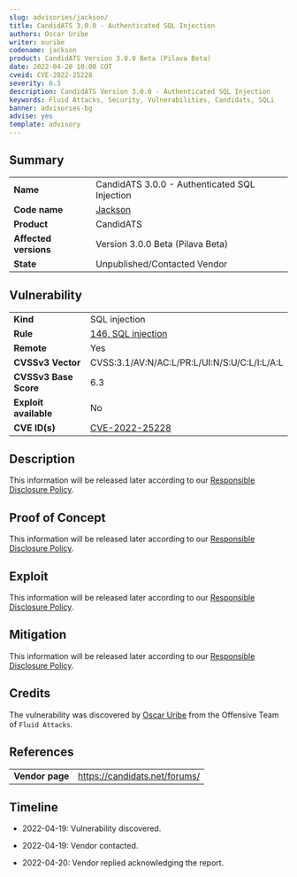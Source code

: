 ```yaml
---
slug: advisories/jackson/
title: CandidATS 3.0.0 - Authenticated SQL Injection
authors: Oscar Uribe
writer: ouribe
codename: jackson
product: CandidATS Version 3.0.0 Beta (Pilava Beta)
date: 2022-04-20 10:00 COT
cveid: CVE-2022-25228
severity: 6.3
description: CandidATS Version 3.0.0 - Authenticated SQL Injection
keywords: Fluid Attacks, Security, Vulnerabilities, Candidats, SQLi
banner: advisories-bg
advise: yes
template: advisory
---
```


## Summary

|                         |                                                            |
|-------------------------|------------------------------------------------------------|
| **Name**                | CandidATS 3.0.0 - Authenticated SQL Injection              |
| **Code name**           | [Jackson](https://en.wikipedia.org/wiki/Michael_Jackson)   |
| **Product**             | CandidATS                                                  |
| **Affected versions**   | Version 3.0.0 Beta (Pilava Beta)                           |
| **State**               | Unpublished/Contacted Vendor                               |

## Vulnerability

|                       |                                                                                    |
|-----------------------|------------------------------------------------------------------------------------|
| **Kind**              | SQL injection                                                                      |
| **Rule**              | [146. SQL injection](https://docs.fluidattacks.com/criteria/vulnerabilities/146)   |
| **Remote**            | Yes                                                                                |
| **CVSSv3 Vector**     | CVSS:3.1/AV:N/AC:L/PR:L/UI:N/S:U/C:L/I:L/A:L                                       |
| **CVSSv3 Base Score** | 6.3                                                                                |
| **Exploit available** | No                                                                                 |
| **CVE ID(s)**         | [CVE-2022-25228](https://cve.mitre.org/cgi-bin/cvename.cgi?name=CVE-2022-25228)                                                    |

## Description

This information will be released later according to our
[Responsible Disclosure Policy](../policy/).

## Proof of Concept

This information will be released later according to our
[Responsible Disclosure Policy](../policy/).

## Exploit

This information will be released later according to our
[Responsible Disclosure Policy](../policy/).

## Mitigation

This information will be released later according to our
[Responsible Disclosure Policy](../policy/).

## Credits

The vulnerability was discovered by [Oscar
Uribe](https://co.linkedin.com/in/oscar-uribe-londo%C3%B1o-0b6534155) from the Offensive
Team of  `Fluid Attacks`.

## References

|                     |                                                                     |
|---------------------|---------------------------------------------------------------------|
| **Vendor page**     | <https://candidats.net/forums/>                                     |

## Timeline

- 2022-04-19: Vulnerability discovered.

- 2022-04-19: Vendor contacted.

- 2022-04-20: Vendor replied acknowledging the report.
